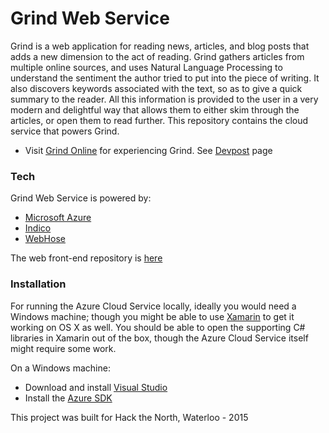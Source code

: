# Grind Web Service

Grind is a web application for reading news, articles, and blog posts that adds a new dimension to the act of reading. Grind gathers articles from multiple online sources, and uses Natural Language Processing to understand the sentiment the author tried to put into the piece of writing. It also discovers keywords associated with the text, so as to give a quick summary to the reader. All this information is provided to the user in a very modern and delightful way that allows them to either skim through the articles, or open them to read further. This repository contains the cloud service that powers Grind.

 - Visit [Grind Online](http://www.grindonline.co) for experiencing Grind. See [Devpost](http://devpost.com/software/grind-4noctr) page

### Tech

Grind Web Service is powered by:
* [Microsoft Azure](https://azure.microsoft.com/)
* [Indico](https://indico.io/)
* [WebHose](https://webhose.io/)

The web front-end repository is [here](https://github.com/ahoskins/grind)
 
### Installation

For running the Azure Cloud Service locally, ideally you would need a Windows machine; though you might be able to use [Xamarin](https://xamarin.com/) to get it working on OS X as well. You should be able to open the supporting C# libraries in Xamarin out of the box, though the Azure Cloud Service itself might require some work.

On a Windows machine:

- Download and install [Visual Studio](https://www.visualstudio.com/downloads/download-visual-studio-vs)
- Install the [Azure SDK](http://azure.microsoft.com/en-us/downloads/)

This project was built for Hack the North, Waterloo - 2015

   [dill]: <https://github.com/joemccann/dillinger>
   [git-repo-url]: <https://github.com/joemccann/dillinger.git>
   [john gruber]: <http://daringfireball.net>
   [@thomasfuchs]: <http://twitter.com/thomasfuchs>
   [df1]: <http://daringfireball.net/projects/markdown/>
   [marked]: <https://github.com/chjj/marked>
   [Ace Editor]: <http://ace.ajax.org>
   [node.js]: <http://nodejs.org>
   [Twitter Bootstrap]: <http://twitter.github.com/bootstrap/>
   [keymaster.js]: <https://github.com/madrobby/keymaster>
   [jQuery]: <http://jquery.com>
   [@tjholowaychuk]: <http://twitter.com/tjholowaychuk>
   [express]: <http://expressjs.com>
   [AngularJS]: <http://angularjs.org>
   [Gulp]: <http://gulpjs.com>
   
   [PlDb]: <https://github.com/joemccann/dillinger/tree/master/plugins/dropbox/README.md>
   [PlGh]:  <https://github.com/joemccann/dillinger/tree/master/plugins/github/README.md>
   [PlGd]: <https://github.com/joemccann/dillinger/tree/master/plugins/googledrive/README.md>
   [PlOd]: <https://github.com/joemccann/dillinger/tree/master/plugins/onedrive/README.md>


